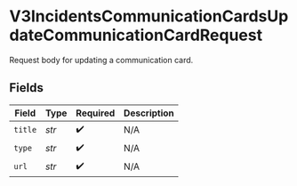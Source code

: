 # V3IncidentsCommunicationCardsUpdateCommunicationCardRequest

Request body for updating a communication card.


## Fields

| Field              | Type               | Required           | Description        |
| ------------------ | ------------------ | ------------------ | ------------------ |
| `title`            | *str*              | :heavy_check_mark: | N/A                |
| `type`             | *str*              | :heavy_check_mark: | N/A                |
| `url`              | *str*              | :heavy_check_mark: | N/A                |